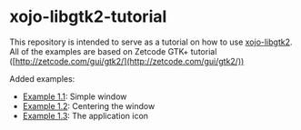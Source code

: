 # xojo-libgtk2-tutorial

This repository is intended to serve as a tutorial on how to use [xojo-libgtk2](https://github.com/pattisahusiwa/xojo-libgtk2).
All of the examples are based on Zetcode GTK+ tutorial ([http://zetcode.com/gui/gtk2/](http://zetcode.com/gui/gtk2/))

Added examples:
* [Example 1.1](https://github.com/pattisahusiwa/xojo-libgtk2-tutorial/tree/master/example-1.1): Simple window    
* [Example 1.2](https://github.com/pattisahusiwa/xojo-libgtk2-tutorial/tree/master/example-1.2): Centering the window    
* [Example 1.3](https://github.com/pattisahusiwa/xojo-libgtk2-tutorial/tree/master/example-1.2): The application icon
